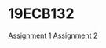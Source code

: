 # 19ECB132
[Assignment 1](https://github.com/ggvignesh/19ECB132/blob/a1b61cfc0d3e376138e752118c62bcb333ae2f40/ADD%2CDELETE%2CMODIFY%20AN%20ELEMENT%20IN%20ARRAY.c)
[Assignment 2](https://github.com/ggvignesh/19ECB132/blob/main/ADD%2CDELETE%2CMODIFY%20IN%20SINGLE%20LINKED%20LIST.c)
